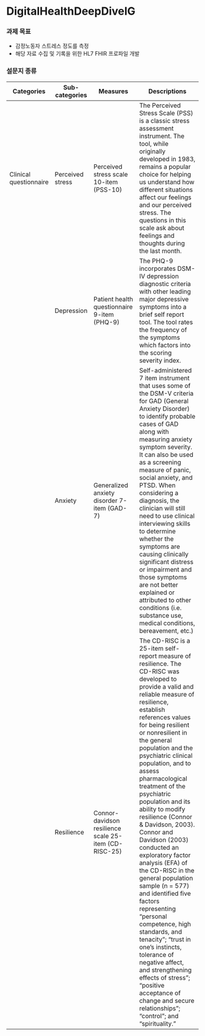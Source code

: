 # DigitalHealthDeepDiveIG

### 과제 목표

+ 감정노동자 스트레스 정도를 측정
+ 해당 자료 수집 및 기록을 위한 HL7 FHIR 프로파일 개발

### 설문지 종류


|Categories|Sub-categories|Measures|Descriptions|
|----------|--------------|--------|------------|
|Clinical questionnaire |Perceived stress|Perceived stress scale 10-item (PSS-10)|The Perceived Stress Scale (PSS) is a classic stress assessment instrument. The tool, while originally developed in 1983, remains a popular choice for helping us understand how different situations affect our feelings and our perceived stress. The questions in this scale ask about feelings and thoughts during the last month.|
||Depression|Patient health questionnaire 9-item (PHQ-9)|The PHQ-9 incorporates DSM-IV depression diagnostic criteria with other leading major depressive symptoms into a brief self report tool. The tool rates the frequency of the symptoms which factors into the scoring severity index. |
||Anxiety|Generalized anxiety disorder 7-item (GAD-7)|Self-administered 7 item instrument that uses some of the DSM-V criteria for GAD (General Anxiety Disorder) to identify probable cases of GAD along with measuring anxiety symptom severity.  It can also be used as a screening measure of panic, social anxiety, and PTSD.  When considering a diagnosis, the clinician will still need to use clinical interviewing skills to determine whether the symptoms are causing clinically significant distress or impairment and those symptoms are not better explained or attributed to other conditions (i.e. substance use, medical conditions, bereavement, etc.)|
||Resilience|Connor-davidson resilience scale 25-item (CD-RISC-25)|The CD-RISC is a 25-item self-report measure of resilience. The CD-RISC was developed to provide a valid and reliable measure of resilience, establish references values for being resilient or nonresilient in the general population and the psychiatric clinical population, and to assess pharmacological treatment of the psychiatric population and its ability to modify resilience (Connor & Davidson, 2003). Connor and Davidson (2003) conducted an exploratory factor analysis (EFA) of the CD-RISC in the general population sample (n = 577) and identified five factors representing “personal competence, high standards, and tenacity”; “trust in one’s instincts, tolerance of negative affect, and strengthening effects of stress”; “positive acceptance of change and secure relationships”; “control”; and “spirituality.” |


